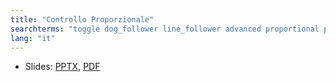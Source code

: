 ```yaml
---
title: "Controllo Proporzionale"
searchterms: "toggle dog_follower line_follower advanced proportional proportional_control introduction_to_proportional_control"
lang: "it"
---
```

 <ul>
 <li class="ng-binding">Slides:
 <a href="ProgrammingLessons/advanced/Controllo Proporzionale.pptx">PPTX</a>,
 <a href="ProgrammingLessons/advanced/Controllo Proporzionale.pdf">PDF</a>
 </li>
 </ul>
